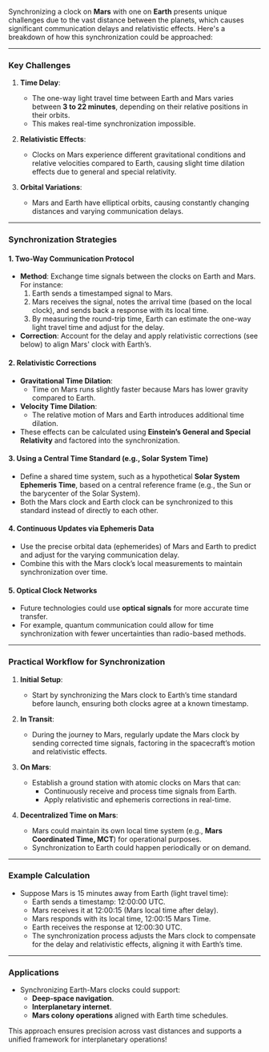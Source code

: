 Synchronizing a clock on **Mars** with one on **Earth** presents unique challenges due to the vast distance between the planets, which causes significant communication delays and relativistic effects. Here's a breakdown of how this synchronization could be approached:

---

### **Key Challenges**
1. **Time Delay**:
   - The one-way light travel time between Earth and Mars varies between **3 to 22 minutes**, depending on their relative positions in their orbits.
   - This makes real-time synchronization impossible.

2. **Relativistic Effects**:
   - Clocks on Mars experience different gravitational conditions and relative velocities compared to Earth, causing slight time dilation effects due to general and special relativity.

3. **Orbital Variations**:
   - Mars and Earth have elliptical orbits, causing constantly changing distances and varying communication delays.

---

### **Synchronization Strategies**

#### 1. **Two-Way Communication Protocol**
   - **Method**: Exchange time signals between the clocks on Earth and Mars. For instance:
     1. Earth sends a timestamped signal to Mars.
     2. Mars receives the signal, notes the arrival time (based on the local clock), and sends back a response with its local time.
     3. By measuring the round-trip time, Earth can estimate the one-way light travel time and adjust for the delay.
   - **Correction**: Account for the delay and apply relativistic corrections (see below) to align Mars' clock with Earth’s.

#### 2. **Relativistic Corrections**
   - **Gravitational Time Dilation**:
     - Time on Mars runs slightly faster because Mars has lower gravity compared to Earth.
   - **Velocity Time Dilation**:
     - The relative motion of Mars and Earth introduces additional time dilation.
   - These effects can be calculated using **Einstein’s General and Special Relativity** and factored into the synchronization.

#### 3. **Using a Central Time Standard (e.g., Solar System Time)**
   - Define a shared time system, such as a hypothetical **Solar System Ephemeris Time**, based on a central reference frame (e.g., the Sun or the barycenter of the Solar System).
   - Both the Mars clock and Earth clock can be synchronized to this standard instead of directly to each other.

#### 4. **Continuous Updates via Ephemeris Data**
   - Use the precise orbital data (ephemerides) of Mars and Earth to predict and adjust for the varying communication delay.
   - Combine this with the Mars clock’s local measurements to maintain synchronization over time.

#### 5. **Optical Clock Networks**
   - Future technologies could use **optical signals** for more accurate time transfer.
   - For example, quantum communication could allow for time synchronization with fewer uncertainties than radio-based methods.

---

### **Practical Workflow for Synchronization**
1. **Initial Setup**:
   - Start by synchronizing the Mars clock to Earth’s time standard before launch, ensuring both clocks agree at a known timestamp.

2. **In Transit**:
   - During the journey to Mars, regularly update the Mars clock by sending corrected time signals, factoring in the spacecraft’s motion and relativistic effects.

3. **On Mars**:
   - Establish a ground station with atomic clocks on Mars that can:
     - Continuously receive and process time signals from Earth.
     - Apply relativistic and ephemeris corrections in real-time.

4. **Decentralized Time on Mars**:
   - Mars could maintain its own local time system (e.g., **Mars Coordinated Time, MCT**) for operational purposes.
   - Synchronization to Earth could happen periodically or on demand.

---

### **Example Calculation**
- Suppose Mars is 15 minutes away from Earth (light travel time):
  - Earth sends a timestamp: 12:00:00 UTC.
  - Mars receives it at 12:00:15 (Mars local time after delay).
  - Mars responds with its local time, 12:00:15 Mars Time.
  - Earth receives the response at 12:00:30 UTC.
  - The synchronization process adjusts the Mars clock to compensate for the delay and relativistic effects, aligning it with Earth’s time.

---

### **Applications**
- Synchronizing Earth-Mars clocks could support:
  - **Deep-space navigation**.
  - **Interplanetary internet**.
  - **Mars colony operations** aligned with Earth time schedules.

This approach ensures precision across vast distances and supports a unified framework for interplanetary operations!

